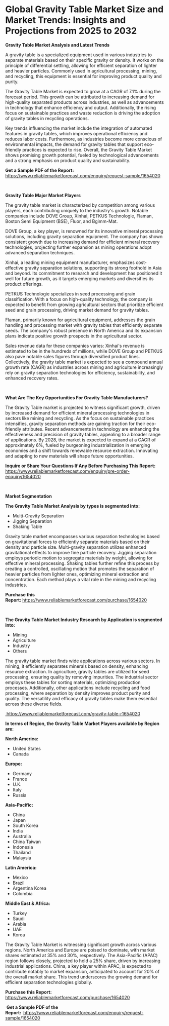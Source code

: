 <p><h1>Global Gravity Table Market Size and Market Trends: Insights and Projections from 2025 to 2032</h1></p><p><strong>Gravity Table Market Analysis and Latest Trends</strong></p>
<p><p>A gravity table is a specialized equipment used in various industries to separate materials based on their specific gravity or density. It works on the principle of differential settling, allowing for efficient separation of lighter and heavier particles. Commonly used in agricultural processing, mining, and recycling, this equipment is essential for improving product quality and purity.</p><p>The Gravity Table Market is expected to grow at a CAGR of 7.1% during the forecast period. This growth can be attributed to increasing demand for high-quality separated products across industries, as well as advancements in technology that enhance efficiency and output. Additionally, the rising focus on sustainable practices and waste reduction is driving the adoption of gravity tables in recycling operations.</p><p>Key trends influencing the market include the integration of automated features in gravity tables, which improves operational efficiency and reduces labor costs. Furthermore, as industries become more conscious of environmental impacts, the demand for gravity tables that support eco-friendly practices is expected to rise. Overall, the Gravity Table Market shows promising growth potential, fueled by technological advancements and a strong emphasis on product quality and sustainability.</p></p>
<p><strong>Get a Sample PDF of the Report:&nbsp;</strong> <a href="https://www.reliablemarketforecast.com/enquiry/request-sample/1654020?utm_campaign=3137&utm_medium=2&utm_source=Github&utm_content=ia&utm_term=18042025&utm_id=gravity-table">https://www.reliablemarketforecast.com/enquiry/request-sample/1654020</a></p>
<p>&nbsp;</p>
<p><strong>Gravity Table Major Market Players</strong></p>
<p><p>The gravity table market is characterized by competition among various players, each contributing uniquely to the industry's growth. Notable companies include DOVE Group, Xinhai, PETKUS Technologie, Flaman, Boston Semi Equipment (BSE), Fluor, and Bgimm-Mat. </p><p>DOVE Group, a key player, is renowned for its innovative mineral processing solutions, including gravity separation equipment. The company has shown consistent growth due to increasing demand for efficient mineral recovery technologies, projecting further expansion as mining operations adopt advanced separation techniques.</p><p>Xinhai, a leading mining equipment manufacturer, emphasizes cost-effective gravity separation solutions, supporting its strong foothold in Asia and beyond. Its commitment to research and development has positioned it well for future growth, as it targets emerging markets and diversifies its product offerings.</p><p>PETKUS Technologie specializes in seed processing and grain classification. With a focus on high-quality technology, the company is expected to benefit from growing agricultural sectors that prioritize efficient seed and grain processing, driving market demand for gravity tables.</p><p>Flaman, primarily known for agricultural equipment, addresses the grain handling and processing market with gravity tables that efficiently separate seeds. The company's robust presence in North America and its expansion plans indicate positive growth prospects in the agricultural sector.</p><p>Sales revenue data for these companies varies: Xinhai's revenue is estimated to be in the hundreds of millions, while DOVE Group and PETKUS also pave notable sales figures through diversified product lines. Collectively, the gravity table market is expected to see a compound annual growth rate (CAGR) as industries across mining and agriculture increasingly rely on gravity separation technologies for efficiency, sustainability, and enhanced recovery rates.</p></p>
<p>&nbsp;</p>
<p><strong>What Are The Key Opportunities For Gravity Table Manufacturers?</strong></p>
<p><p>The Gravity Table market is projected to witness significant growth, driven by increased demand for efficient mineral processing technologies in sectors like mining and recycling. As the focus on sustainable practices intensifies, gravity separation methods are gaining traction for their eco-friendly attributes. Recent advancements in technology are enhancing the effectiveness and precision of gravity tables, appealing to a broader range of applications. By 2028, the market is expected to expand at a CAGR of approximately 6%, fueled by burgeoning industrialization in emerging economies and a shift towards renewable resource extraction. Innovating and adapting to new materials will shape future opportunities.</p></p>
<p><strong>Inquire or Share Your Questions If Any Before Purchasing This Report:</strong> <a href="https://www.reliablemarketforecast.com/enquiry/pre-order-enquiry/1654020?utm_campaign=3137&utm_medium=2&utm_source=Github&utm_content=ia&utm_term=18042025&utm_id=gravity-table">https://www.reliablemarketforecast.com/enquiry/pre-order-enquiry/1654020</a></p>
<p>&nbsp;</p>
<p><strong>Market Segmentation</strong></p>
<p><strong>The Gravity Table Market Analysis by types is segmented into:</strong></p>
<p><ul><li>Multi-Gravity Separation</li><li>Jigging Separation</li><li>Shaking Table</li></ul></p>
<p><p>Gravity table market encompasses various separation technologies based on gravitational forces to efficiently separate materials based on their density and particle size. Multi-gravity separation utilizes enhanced gravitational effects to improve fine particle recovery. Jigging separation employs periodic motion to segregate materials by weight, allowing for effective mineral processing. Shaking tables further refine this process by creating a controlled, oscillating motion that promotes the separation of heavier particles from lighter ones, optimizing mineral extraction and concentration. Each method plays a vital role in the mining and recycling industries.</p></p>
<p><strong>Purchase this Report:&nbsp;</strong><a href="https://www.reliablemarketforecast.com/purchase/1654020?utm_campaign=3137&utm_medium=2&utm_source=Github&utm_content=ia&utm_term=18042025&utm_id=gravity-table">https://www.reliablemarketforecast.com/purchase/1654020</a></p>
<p>&nbsp;</p>
<p><strong>The Gravity Table Market Industry Research by Application is segmented into:</strong></p>
<p><ul><li>Mining</li><li>Agriculture</li><li>Industry</li><li>Others</li></ul></p>
<p><p>The gravity table market finds wide applications across various sectors. In mining, it efficiently separates minerals based on density, enhancing resource extraction. In agriculture, gravity tables are utilized for seed processing, ensuring quality by removing impurities. The industrial sector employs these tables for sorting materials, optimizing production processes. Additionally, other applications include recycling and food processing, where separation by density improves product purity and quality. The versatility and efficacy of gravity tables make them essential across these diverse fields.</p></p>
<p><a href="https://www.reliablemarketforecast.com/gravity-table-r1654020?utm_campaign=3137&utm_medium=2&utm_source=Github&utm_content=ia&utm_term=18042025&utm_id=gravity-table">&nbsp;https://www.reliablemarketforecast.com/gravity-table-r1654020</a></p>
<p><strong>In terms of Region, the Gravity Table Market Players available by Region are:</strong></p>
<p>
    <p> <strong> North America: </strong>
        <ul>
            <li>United States</li>
            <li>Canada</li>
        </ul>
        </p> 
    <p> <strong> Europe: </strong>
        <ul>
            <li>Germany</li>
            <li>France</li>
            <li>U.K.</li>
            <li>Italy</li>
            <li>Russia</li>
        </ul>
        </p> 
    <p> <strong> Asia-Pacific: </strong>
        <ul>
            <li>China</li>
            <li>Japan</li>
            <li>South Korea</li>
            <li>India</li>
            <li>Australia</li>
            <li>China Taiwan</li>
            <li>Indonesia</li>
            <li>Thailand</li>
            <li>Malaysia</li>
        </ul>
        </p> 
    <p> <strong> Latin America: </strong>
        <ul>
            <li>Mexico</li>
            <li>Brazil</li>
            <li>Argentina Korea</li>
            <li>Colombia</li>
        </ul>
        </p> 
    <p> <strong> Middle East & Africa: </strong>
        <ul>
            <li>Turkey</li>
            <li>Saudi</li>
            <li>Arabia</li>
            <li>UAE</li>
            <li>Korea</li>
        </ul>
    </p>
    </p>
<p><p>The Gravity Table Market is witnessing significant growth across various regions. North America and Europe are poised to dominate, with market shares estimated at 35% and 30%, respectively. The Asia-Pacific (APAC) region follows closely, projected to hold a 25% share, driven by increasing industrial applications. China, a key player within APAC, is expected to contribute notably to market expansion, anticipated to account for 20% of the overall market share. This trend underscores the growing demand for efficient separation technologies globally.</p></p>
<p><strong>Purchase this Report: </strong><a href="https://www.reliablemarketforecast.com/purchase/1654020?utm_campaign=3137&utm_medium=2&utm_source=Github&utm_content=ia&utm_term=18042025&utm_id=gravity-table">https://www.reliablemarketforecast.com/purchase/1654020</a></p>
<p>&nbsp;<strong>Get a Sample PDF of the Report:&nbsp;&nbsp;</strong><a href="https://www.reliablemarketforecast.com/enquiry/request-sample/1654020?utm_campaign=3137&utm_medium=2&utm_source=Github&utm_content=ia&utm_term=18042025&utm_id=gravity-table">https://www.reliablemarketforecast.com/enquiry/request-sample/1654020</a></p>
<p><strong></strong></p>
<p><p></p><p></p><p></p></p>